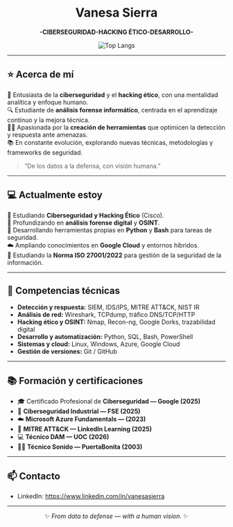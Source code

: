 <!-- Header -->
<h1 align="center">Vanesa Sierra</h1>
<p align="center">
  <strong>-CIBERSEGURIDAD-HACKING ÉTICO-DESARROLLO-</strong> 
</p>

<p align="center">
  <a href="https://github.com/sierratrace">
   
  </a>
  
  <img alt="Top Langs" src="https://github-readme-stats.vercel.app/api/top-langs/?username=sierratrace&layout=compact&hide=html" />
 
</p>

---

## ⭐ Acerca de mí
🔐 Entusiasta de la **ciberseguridad** y el **hacking ético**, con una mentalidad analítica y enfoque humano.  
🔍 Estudiante de **análisis forense informático**, centrada en el aprendizaje continuo y la mejora técnica.  
👩‍💻 Apasionada por la **creación de herramientas** que optimicen la detección y respuesta ante amenazas.  
📚 En constante evolución, explorando nuevas técnicas, metodologías y frameworks de seguridad.  

> “De los datos a la defensa, con visión humana.”

---

## 💻 Actualmente estoy
📘 Estudiando **Ciberseguridad y Hacking Ético** (Cisco).  
🧠 Profundizando en **análisis forense digital** y **OSINT**.  
🔧 Desarrollando herramientas propias en **Python** y **Bash** para tareas de seguridad.  
☁️ Ampliando conocimientos en **Google Cloud** y entornos híbridos.  
📘 Estudiando la **Norma ISO 27001/2022** para gestión de la seguridad de la información.  

---

## 🧩 Competencias técnicas
- **Detección y respuesta:** SIEM, IDS/IPS, MITRE ATT&CK, NIST IR
- **Análisis de red:** Wireshark, TCPdump, tráfico DNS/TCP/HTTP
- **Hacking ético y OSINT:** Nmap, Recon-ng, Google Dorks, trazabilidad digital
- **Desarrollo y automatización:** Python, SQL, Bash, PowerShell
- **Sistemas y cloud:** Linux, Windows, Azure, Google Cloud
- **Gestión de versiones:** Git / GitHub

---

## 📚 Formación y certificaciones
- 🎓 Certificado Profesional de **Ciberseguridad — Google (2025)**
- 🧰 **Ciberseguridad Industrial — FSE (2025)**
- ☁️ **Microsoft Azure Fundamentals — (2023)**
- 🧠 **MITRE ATT&CK — LinkedIn Learning (2025)**
- 💻 **Técnico DAM — UOC (2026)**
- 👩‍💻 **Técnico Sonido — PuertaBonita (2003)**

---


## 📫 Contacto
- LinkedIn: https://www.linkedin.com/in/vanesasierra
---
<p align="center">✨ <i>From data to defense — with a human vision.</i> ✨</p>



